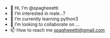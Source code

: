 - 👋 Hi, I’m @spagheeetti
- 👀 I’m interested in male...?
- 🌱 I’m currently learning python3
- 💞️ I’m looking to collaborate on ...
- 📫 How to reach me spagheeetti@gmail.com

<!---
spagheeetti/spagheeetti is a ✨ special ✨ repository because its `README.md` (this file) appears on your GitHub profile.
You can click the Preview link to take a look at your changes.
--->
